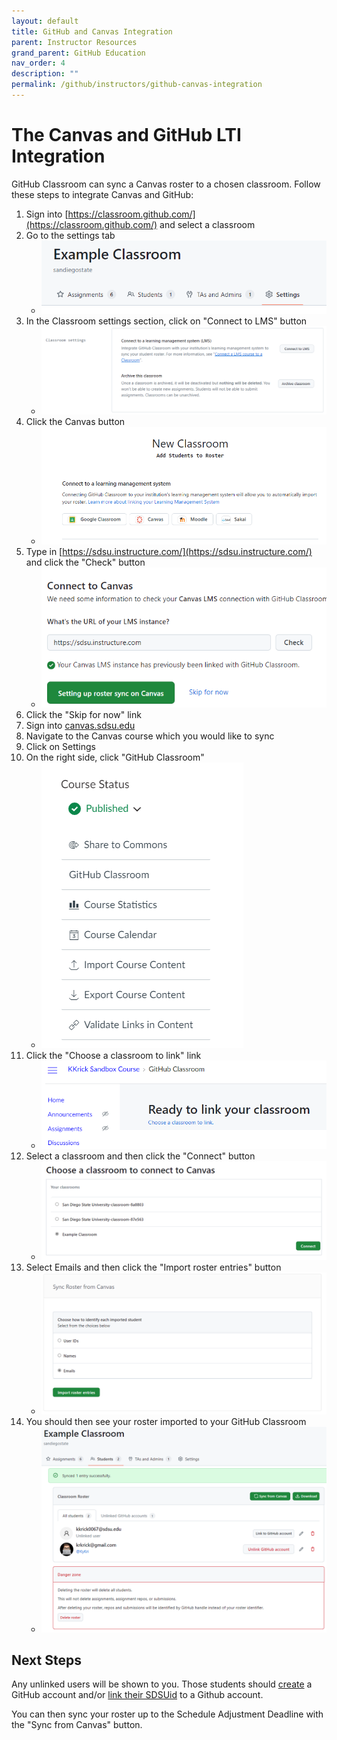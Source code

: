 ```yaml
---
layout: default
title: GitHub and Canvas Integration
parent: Instructor Resources
grand_parent: GitHub Education
nav_order: 4
description: ""
permalink: /github/instructors/github-canvas-integration
---
```


# The Canvas and GitHub LTI Integration
GitHub Classroom can sync a Canvas roster to a chosen classroom. Follow these steps to integrate Canvas and GitHub:

1. Sign into [https://classroom.github.com/](https://classroom.github.com/) and select a classroom
1. Go to the settings tab
    - ![](/images/github/canvas-integration-1.png)
1. In the Classroom settings section, click on "Connect to LMS" button
    - ![](/images/github/canvas-integration-2.png)
1. Click the Canvas button
    - ![](/images/github/canvas-integration-3.png)
1. Type in [https://sdsu.instructure.com/](https://sdsu.instructure.com/) and click the "Check" button
    - ![](/images/github/canvas-integration-4.png)
1. Click the "Skip for now" link
1. Sign into [canvas.sdsu.edu](canvas.sdsu.edu)
1. Navigate to the Canvas course which you would like to sync
1.  Click on Settings
1. On the right side, click "GitHub Classroom"
    - ![](/images/github/canvas-integration-5.png)
1. Click the "Choose a classroom to link" link
    - ![](/images/github/canvas-integration-6.png)
1. Select a classroom and then click the "Connect" button
    - ![](/images/github/canvas-integration-7.png)
1. Select Emails and then click the "Import roster entries" button
    - ![](/images/github/canvas-integration-9.png)
1. You should then see your roster imported to your GitHub Classroom
    - ![](/images/github/canvas-integration-10.png)


## Next Steps
Any unlinked users will be shown to you. Those students should [create](https://sdsu-research-ci.github.io/github/students/creating-account) a GitHub account and/or [link their SDSUid](https://sdsu-research-ci.github.io/github/students/creating-account#linking-your-sdsuid) to a Github account.

You can then sync your roster up to the Schedule Adjustment Deadline with the "Sync from Canvas" button.